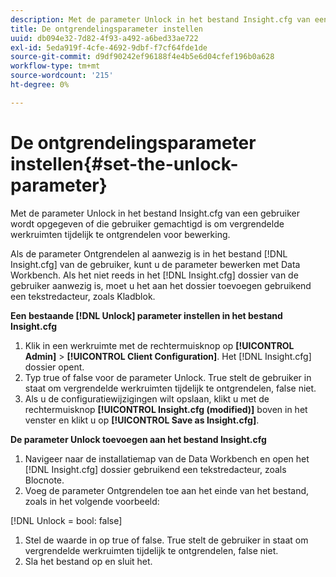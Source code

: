 ```yaml
---
description: Met de parameter Unlock in het bestand Insight.cfg van een gebruiker wordt opgegeven of die gebruiker gemachtigd is om vergrendelde werkruimten tijdelijk te ontgrendelen voor bewerking.
title: De ontgrendelingsparameter instellen
uuid: db094e32-7d82-4f93-a492-a6bed33ae722
exl-id: 5eda919f-4cfe-4692-9dbf-f7cf64fde1de
source-git-commit: d9df90242ef96188f4e4b5e6d04cfef196b0a628
workflow-type: tm+mt
source-wordcount: '215'
ht-degree: 0%

---
```


# De ontgrendelingsparameter instellen{#set-the-unlock-parameter}

Met de parameter Unlock in het bestand Insight.cfg van een gebruiker wordt opgegeven of die gebruiker gemachtigd is om vergrendelde werkruimten tijdelijk te ontgrendelen voor bewerking.

Als de parameter Ontgrendelen al aanwezig is in het bestand [!DNL Insight.cfg] van de gebruiker, kunt u de parameter bewerken met Data Workbench. Als het niet reeds in het [!DNL Insight.cfg] dossier van de gebruiker aanwezig is, moet u het aan het dossier toevoegen gebruikend een tekstredacteur, zoals Kladblok.

**Een bestaande  [!DNL Unlock] parameter instellen in het bestand Insight.cfg**

1. Klik in een werkruimte met de rechtermuisknop op **[!UICONTROL Admin]** > **[!UICONTROL Client Configuration]**. Het [!DNL Insight.cfg] dossier opent.
1. Typ true of false voor de parameter Unlock. True stelt de gebruiker in staat om vergrendelde werkruimten tijdelijk te ontgrendelen, false niet.
1. Als u de configuratiewijzigingen wilt opslaan, klikt u met de rechtermuisknop **[!UICONTROL Insight.cfg (modified)]** boven in het venster en klikt u op **[!UICONTROL Save as Insight.cfg]**.

**De parameter Unlock toevoegen aan het bestand Insight.cfg**

1. Navigeer naar de installatiemap van de Data Workbench en open het [!DNL Insight.cfg] dossier gebruikend een tekstredacteur, zoals Blocnote.
1. Voeg de parameter Ontgrendelen toe aan het einde van het bestand, zoals in het volgende voorbeeld:

[!DNL Unlock = bool: false]

1. Stel de waarde in op true of false. True stelt de gebruiker in staat om vergrendelde werkruimten tijdelijk te ontgrendelen, false niet.
1. Sla het bestand op en sluit het.

